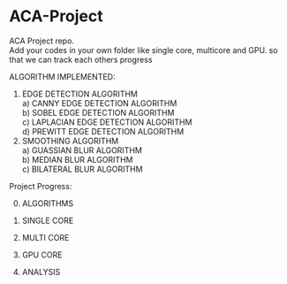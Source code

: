# ACA-Project
ACA Project repo. \
Add your codes in your own folder like single core, multicore and GPU. 
so that we can track each others progress


ALGORITHM IMPLEMENTED:
1) EDGE DETECTION ALGORITHM \
    a) CANNY EDGE DETECTION ALGORITHM \
    b) SOBEL EDGE DETECTION ALGORITHM \
    c) LAPLACIAN EDGE DETECTION ALGORITHM \
    d) PREWITT EDGE DETECTION ALGORITHM
2) SMOOTHING ALGORITHM \
    a) GUASSIAN BLUR ALGORITHM \
    b) MEDIAN BLUR ALGORITHM \
    c) BILATERAL BLUR ALGORITHM


Project Progress:

0) ALGORITHMS

1) SINGLE CORE

2) MULTI CORE

3) GPU CORE

4) ANALYSIS 
